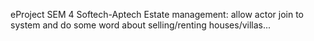 eProject SEM 4 Softech-Aptech Estate management: allow actor join to system and do some word about selling/renting houses/villas...